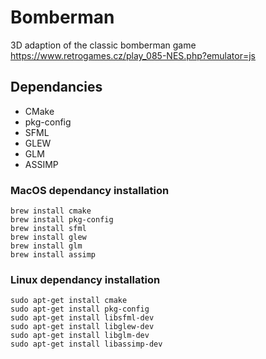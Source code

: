 # Bomberman
3D adaption of the classic bomberman game
https://www.retrogames.cz/play_085-NES.php?emulator=js

## Dependancies
* CMake
* pkg-config
* SFML
* GLEW
* GLM
* ASSIMP

### MacOS dependancy installation
    brew install cmake
    brew install pkg-config
    brew install sfml
    brew install glew
    brew install glm
    brew install assimp

### Linux dependancy installation
    sudo apt-get install cmake
    sudo apt-get install pkg-config
    sudo apt-get install libsfml-dev
    sudo apt-get install libglew-dev
    sudo apt-get install libglm-dev
    sudo apt-get install libassimp-dev


